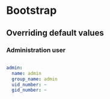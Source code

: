 # Bootstrap

## Overriding default values

### Administration user

```yml

admin:
  name: admin
  group_name: admin
  uid_number: ~
  gid_number: ~
```
